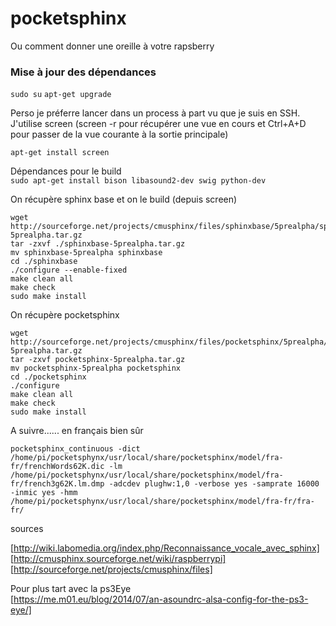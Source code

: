 # pocketsphinx
Ou comment donner une oreille à votre rapsberry  

### Mise à jour des dépendances

`sudo su`
`apt-get upgrade`

Perso je préferre lancer dans un process à part vu que je suis en SSH. J'utilise screen (screen -r pour récupérer une vue en cours et Ctrl+A+D pour passer de la vue courante à la sortie principale)   

`apt-get install screen`  

Dépendances pour le build  
`sudo apt-get install bison libasound2-dev swig python-dev`

On récupère sphinx base et on le build (depuis screen)
```
wget http://sourceforge.net/projects/cmusphinx/files/sphinxbase/5prealpha/sphinxbase-5prealpha.tar.gz
tar -zxvf ./sphinxbase-5prealpha.tar.gz
mv sphinxbase-5prealpha sphinxbase
cd ./sphinxbase
./configure --enable-fixed
make clean all
make check
sudo make install
```
On récupère pocketsphinx  
```
wget http://sourceforge.net/projects/cmusphinx/files/pocketsphinx/5prealpha/pocketsphinx-5prealpha.tar.gz
tar -zxvf pocketsphinx-5prealpha.tar.gz
mv pocketsphinx-5prealpha pocketsphinx
cd ./pocketsphinx
./configure
make clean all
make check
sudo make install
```

A suivre...... en français bien sûr

```
pocketsphinx_continuous -dict /home/pi/pocketsphynx/usr/local/share/pocketsphinx/model/fra-fr/frenchWords62K.dic -lm  /home/pi/pocketsphynx/usr/local/share/pocketsphinx/model/fra-fr/french3g62K.lm.dmp -adcdev plughw:1,0 -verbose yes -samprate 16000 -inmic yes -hmm /home/pi/pocketsphynx/usr/local/share/pocketsphinx/model/fra-fr/fra-fr/

```


sources

[http://wiki.labomedia.org/index.php/Reconnaissance_vocale_avec_sphinx]  
[http://cmusphinx.sourceforge.net/wiki/raspberrypi]  
[http://sourceforge.net/projects/cmusphinx/files]  

Pour plus tart avec la ps3Eye  
[https://me.m01.eu/blog/2014/07/an-asoundrc-alsa-config-for-the-ps3-eye/]

